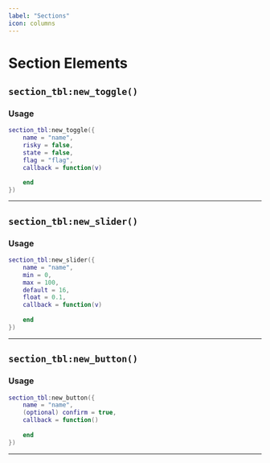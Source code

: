 ```yaml
---
label: "Sections"
icon: columns
---
```


# Section Elements

## `section_tbl:new_toggle()`

### Usage

```lua
section_tbl:new_toggle({
    name = "name", 
    risky = false, 
    state = false, 
    flag = "flag",
    callback = function(v) 

    end
})
```

---

## `section_tbl:new_slider()`

### Usage

```lua
section_tbl:new_slider({
    name = "name",
    min = 0,
    max = 100,
	default = 16,
	float = 0.1,
	callback = function(v)
		
	end
})
```

---

## `section_tbl:new_button()`

### Usage

```lua
section_tbl:new_button({
	name = "name",
    (optional) confirm = true,
	callback = function()
		
	end
})
```

---